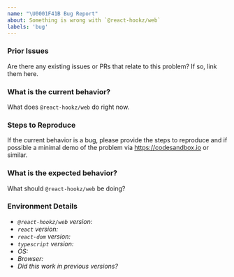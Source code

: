 ```yaml
---
name: "\U0001F41B Bug Report"
about: Something is wrong with `@react-hookz/web`
labels: 'bug'
---
```


<!--
Thank you for contributing to open source!

Think you found a bug?
======================
The best bug report is a failing test in the repository as a pull request. Otherwise, please use the template below.
-->

### Prior Issues

Are there any existing issues or PRs that relate to this problem? If so, link them here.

### What is the current behavior?

What does `@react-hookz/web` do right now.

### Steps to Reproduce

If the current behavior is a bug, please provide the steps to reproduce and if possible a minimal demo of the problem via https://codesandbox.io or similar.

### What is the expected behavior?

What should `@react-hookz/web` be doing?

### Environment Details

- _`@react-hookz/web` version:_
- _`react` version:_
- _`react-dom` version:_
- _`typescript` version:_
- _OS:_
- _Browser:_
- _Did this work in previous versions?_

